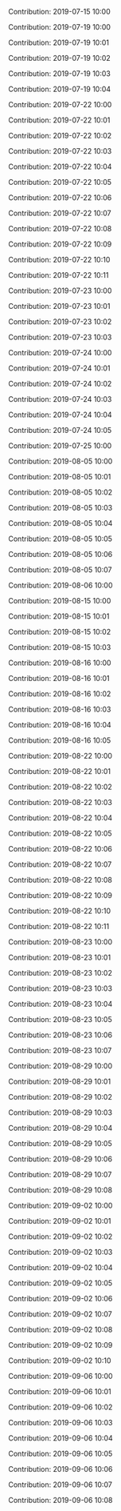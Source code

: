 Contribution: 2019-07-15 10:00

Contribution: 2019-07-19 10:00

Contribution: 2019-07-19 10:01

Contribution: 2019-07-19 10:02

Contribution: 2019-07-19 10:03

Contribution: 2019-07-19 10:04

Contribution: 2019-07-22 10:00

Contribution: 2019-07-22 10:01

Contribution: 2019-07-22 10:02

Contribution: 2019-07-22 10:03

Contribution: 2019-07-22 10:04

Contribution: 2019-07-22 10:05

Contribution: 2019-07-22 10:06

Contribution: 2019-07-22 10:07

Contribution: 2019-07-22 10:08

Contribution: 2019-07-22 10:09

Contribution: 2019-07-22 10:10

Contribution: 2019-07-22 10:11

Contribution: 2019-07-23 10:00

Contribution: 2019-07-23 10:01

Contribution: 2019-07-23 10:02

Contribution: 2019-07-23 10:03

Contribution: 2019-07-24 10:00

Contribution: 2019-07-24 10:01

Contribution: 2019-07-24 10:02

Contribution: 2019-07-24 10:03

Contribution: 2019-07-24 10:04

Contribution: 2019-07-24 10:05

Contribution: 2019-07-25 10:00

Contribution: 2019-08-05 10:00

Contribution: 2019-08-05 10:01

Contribution: 2019-08-05 10:02

Contribution: 2019-08-05 10:03

Contribution: 2019-08-05 10:04

Contribution: 2019-08-05 10:05

Contribution: 2019-08-05 10:06

Contribution: 2019-08-05 10:07

Contribution: 2019-08-06 10:00

Contribution: 2019-08-15 10:00

Contribution: 2019-08-15 10:01

Contribution: 2019-08-15 10:02

Contribution: 2019-08-15 10:03

Contribution: 2019-08-16 10:00

Contribution: 2019-08-16 10:01

Contribution: 2019-08-16 10:02

Contribution: 2019-08-16 10:03

Contribution: 2019-08-16 10:04

Contribution: 2019-08-16 10:05

Contribution: 2019-08-22 10:00

Contribution: 2019-08-22 10:01

Contribution: 2019-08-22 10:02

Contribution: 2019-08-22 10:03

Contribution: 2019-08-22 10:04

Contribution: 2019-08-22 10:05

Contribution: 2019-08-22 10:06

Contribution: 2019-08-22 10:07

Contribution: 2019-08-22 10:08

Contribution: 2019-08-22 10:09

Contribution: 2019-08-22 10:10

Contribution: 2019-08-22 10:11

Contribution: 2019-08-23 10:00

Contribution: 2019-08-23 10:01

Contribution: 2019-08-23 10:02

Contribution: 2019-08-23 10:03

Contribution: 2019-08-23 10:04

Contribution: 2019-08-23 10:05

Contribution: 2019-08-23 10:06

Contribution: 2019-08-23 10:07

Contribution: 2019-08-29 10:00

Contribution: 2019-08-29 10:01

Contribution: 2019-08-29 10:02

Contribution: 2019-08-29 10:03

Contribution: 2019-08-29 10:04

Contribution: 2019-08-29 10:05

Contribution: 2019-08-29 10:06

Contribution: 2019-08-29 10:07

Contribution: 2019-08-29 10:08

Contribution: 2019-09-02 10:00

Contribution: 2019-09-02 10:01

Contribution: 2019-09-02 10:02

Contribution: 2019-09-02 10:03

Contribution: 2019-09-02 10:04

Contribution: 2019-09-02 10:05

Contribution: 2019-09-02 10:06

Contribution: 2019-09-02 10:07

Contribution: 2019-09-02 10:08

Contribution: 2019-09-02 10:09

Contribution: 2019-09-02 10:10

Contribution: 2019-09-06 10:00

Contribution: 2019-09-06 10:01

Contribution: 2019-09-06 10:02

Contribution: 2019-09-06 10:03

Contribution: 2019-09-06 10:04

Contribution: 2019-09-06 10:05

Contribution: 2019-09-06 10:06

Contribution: 2019-09-06 10:07

Contribution: 2019-09-06 10:08

